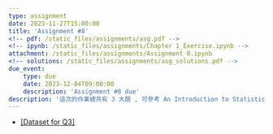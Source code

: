 ```yaml
---
type: assignment
date: 2023-11-27T15:00:00
title: 'Assignment #8'
<!-- pdf: /static_files/assignments/asg.pdf -->
<!-- ipynb: /static_files/assignments/Chapter 1_Exercise.ipynb -->
attachment: /static_files/assignments/Assignment 8.ipynb
<!-- solutions: /static_files/assignments/asg_solutions.pdf -->
due_event: 
    type: due
    date: 2023-12-04T09:00:00
    description: 'Assignment #8 due'
description: '這次的作業總共有 3 大題 , 可參考 An Introduction to Statistical Learning with Applications in Python 課本第八章中的習題'
---
```


- [[Dataset for Q3]](https://drive.google.com/file/d/14J46fu1xePhR_83WScyIPydIlLudWTP_/view?usp=sharing)
